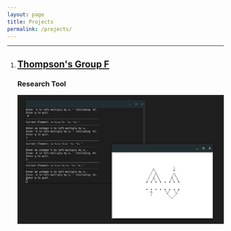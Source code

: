 ```yaml
---
layout: page
title: Projects
permalink: /projects/
---
```


---
1. ## [Thompson's Group F](https://github.com/And-ers/thompsons-group-f)
   ### Research Tool

   <img src="../images/thompson-thumbnail.jpg">
